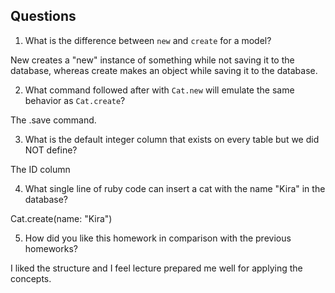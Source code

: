 ## Questions

1. What is the difference between `new` and `create` for a model?

  New creates a "new" instance of something while not saving it to the database, whereas create makes an object while saving it to the database.

2. What command followed after with `Cat.new` will emulate the same behavior as `Cat.create`?

  The .save command.

3. What is the default integer column that exists on every table but we did NOT define?

  The ID column

4. What single line of ruby code can insert a cat with the name "Kira" in the database?

  Cat.create(name: "Kira")

5. How did you like this homework in comparison with the previous homeworks?

  I liked the structure and I feel lecture prepared me well for applying the concepts.
